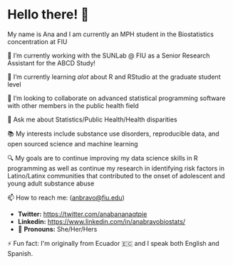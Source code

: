 # Hello there! 👋


My name is Ana and I am currently an MPH student in the Biostatistics concentration at FIU

🔭 I’m currently working with the SUNLab @ FIU as a Senior Research Assistant for the ABCD Study!

🌱 I’m currently learning _alot_ about R and RStudio at the graduate student level 

👯 I’m looking to collaborate on advanced statistical programming software with other members in the public health field

🧩 Ask me about Statistics/Public Health/Health disparities 

📚 My interests include substance use disorders, reproducible data, and open sourced science and machine learning

🔍 My goals are to continue improving my data science skills in R programming as well as continue my research in identifying risk factors in Latino/Latinx communities that contributed to the onset of adolescent and young adult substance abuse

📫 How to reach me: (anbravo@fiu.edu)

- **Twitter:** https://twitter.com/anabananaqtpie
- **Linkedin:** https://www.linkedin.com/in/anabravobiostats/
- 🌈 **Pronouns:** She/Her/Hers

⚡ Fun fact: I'm originally from Ecuador 🇪🇨 and I speak both English and Spanish.

